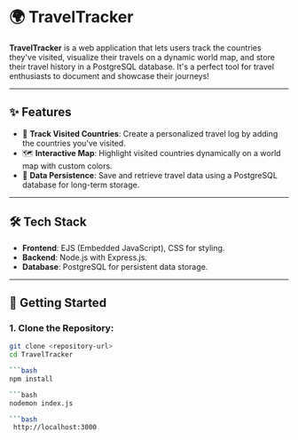 # 🌍 TravelTracker

**TravelTracker** is a web application that lets users track the countries they've visited, visualize their travels on a dynamic world map, and store their travel history in a PostgreSQL database. It's a perfect tool for travel enthusiasts to document and showcase their journeys!

---

## ✨ Features
- 📍 **Track Visited Countries**: Create a personalized travel log by adding the countries you've visited.
- 🗺️ **Interactive Map**: Highlight visited countries dynamically on a world map with custom colors.
- 💾 **Data Persistence**: Save and retrieve travel data using a PostgreSQL database for long-term storage.

---

## 🛠️ Tech Stack
- **Frontend**: EJS (Embedded JavaScript), CSS for styling.
- **Backend**: Node.js with Express.js.
- **Database**: PostgreSQL for persistent data storage.

---

## 🚀 Getting Started

### 1. Clone the Repository:
```bash
git clone <repository-url>
cd TravelTracker

```bash
npm install

```bash
nodemon index.js

```bash
 http://localhost:3000
